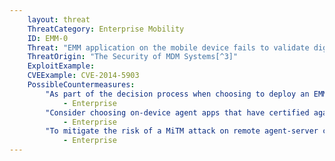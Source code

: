 ```yaml
---
    layout: threat
    ThreatCategory: Enterprise Mobility
    ID: EMM-0
    Threat: "EMM application on the mobile device fails to validate digital certificate"
    ThreatOrigin: "The Security of MDM Systems[^3]"
    ExploitExample:
    CVEExample: CVE-2014-5903
    PossibleCountermeasures:
        "As part of the decision process when choosing to deploy an EMM solution that uses an on-device agent app, verify with the suite vendor that the agent app properly validates the digital certificate of the EMM server for any communication session.":
            - Enterprise
        "Consider choosing on-device agent apps that have certified against the most recent NIAP protection profile for MDM agents, as this provides a measure of assurance that the agent properly validates digital certificates.":
            - Enterprise
        "To mitigate the risk of a MiTM attack on remote agent-server communications (for on-premises deployments) due to improper certificate validation by the agent, use mobile OS-provided VPN features to first establish a secure connection to the enterprise network.":
            - Enterprise
---
```

